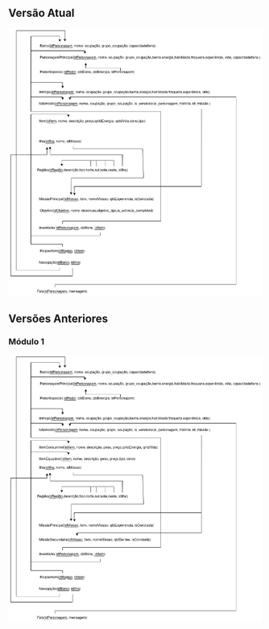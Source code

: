## Versão Atual

![mr-Atual](images/modelagem/modelagem_modulo_2/modeloRelacional_modulo2.png)

## Versões Anteriores

### Módulo 1


![mr-modulo1](images/modelagem/modelagem_modulo_1/modeloRelacional.png)